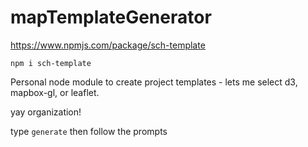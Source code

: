 # mapTemplateGenerator

https://www.npmjs.com/package/sch-template

`npm i sch-template`

Personal node module to create project templates - lets me select d3, mapbox-gl, or leaflet.

yay organization!

type `generate` then follow the prompts
